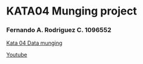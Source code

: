 # KATA04 Munging project
### Fernando A. Rodriguez C. 1096552

[Kata 04 Data munging](http://codekata.com/kata/kata04-data-munging/)

[Youtube](https://www.youtube.com/playlist?list=PLxFn4mrvRfPUDaSfRV5iCMNrRar-j0I6m)
